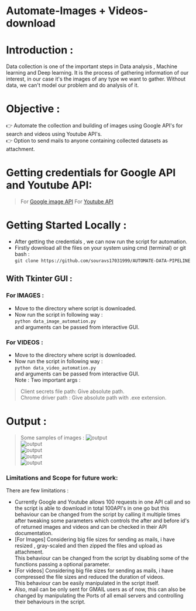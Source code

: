 # Automate-Images + Videos-download

# Introduction :   
Data collection is one of the important steps in Data analysis , Machine learning and Deep learning.
It is the process of gathering information of our interest, in our case it's the images of any type we want to gather.
Without data, we can't model our problem and do analysis of it.  

# Objective :
👉 Automate the collection and building of images using Google API's for search and videos using Youtube API's.            
👉 Option to send mails to anyone containing collected datasets as attachment.       


# Getting credentials for Google API and Youtube API:   

> For [Google image API](https://github.com/souravs17031999/AUTOMATE-DATA-PIPELINE/blob/master/Google_API_images.md)
> For [Youtube API]()

# Getting Started Locally : 

* After getting the credentials , we can now run the script for automation.  
* Firstly download all the files on your system using cmd (terminal) or git bash :     
```git clone https://github.com/souravs17031999/AUTOMATE-DATA-PIPELINE```   

## With Tkinter GUI :    
### For IMAGES : 
* Move to the directory where script is downloaded.    
* Now run the script in following way :  
```python data_image_automation.py```          
and arguments can be passed from interactive GUI.           

### For VIDEOS :  
* Move to the directory where script is downloaded.    
* Now run the script in following way :  
```python data_video_automation.py```          
and arguments can be passed from interactive GUI.        
Note : Two important args :         
> Client secrets file path: Give absolute path.    
> Chrome driver path : Give absolute path with .exe extension.   

# Output :       
> Some samples of images :
![output](/images/output5.JPG)         
![output](/images/output6.JPG)         
![output](/images/output2.JPG)         
![output](/images/output4.JPG)          
![output](/images/output10.JPG)          


### Limitations and Scope for future work:  
There are few limitations :   
* Currently Google and Youtube allows 100 requests in one API call and so the script is able to download in total 100API's in one go but this behaviour can be changed from the script by calling it multiple times after tweaking some parameters which controls the after and before id's of returned images and videos and can be checked in their API documentation.        
* [For Images] Considering big file sizes for sending as mails, i have resized , gray-scaled and then zipped the files and upload as attachment.    
This behaviour can be changed from the script by disabling some of the functions passing a optional parameter.      
* [For videos] Considering big file sizes for sending as mails, i have compressed the file sizes and reduced the duration of videos.      
This behaviour can be easily manipulated in the script itself.     
* Also, mail can be only sent for GMAIL users as of now, this can also be changed by manipulating the Ports of all email servers and controlling their behaviours in the script.   
